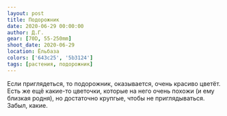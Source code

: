 ```yaml
---
layout: post
title: Подорожник
date: 2020-06-29 00:00:00
author: Д.Г.
gear: [70D, 55-250mm]
shoot_date: 2020-06-29
location: Ёльбаза
colors: ['643c25', '5b3124']
tags: [растения, подорожник]
---
```

Если приглядеться, то подорожник, оказывается, очень красиво цветёт. Есть же ещё какие-то цветочки, которые на него очень похожи (и ему близкая родня), но достаточно крупгые, чтобы не приглядываться. Забыл, какие.